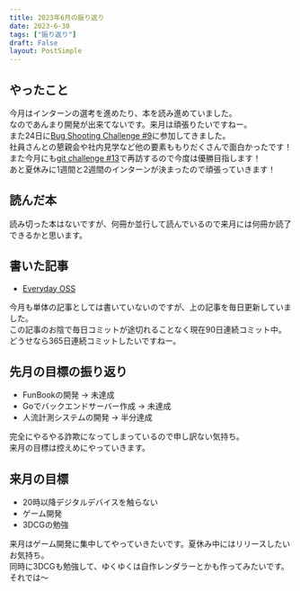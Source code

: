 ```yaml
---
title: 2023年6月の振り返り
date: 2023-6-30
tags: ["振り返り"]
draft: False
layout: PostSimple
---
```


## やったこと

今月はインターンの選考を進めたり、本を読み進めていました。  
なのであんまり開発が出来てないです。来月は頑張りたいですねー。  
また24日に[Bug Shooting Challenge #9](https://mixil.mixi.co.jp/report/3329)に参加してきました。  
社員さんとの懇親会や社内見学など他の要素ももりだくさんで面白かったです！  
また今月にも[git challenge #13](https://github.com/mixi-git-challenge/publications)で再訪するので今度は優勝目指します！  
あと夏休みに1週間と2週間のインターンが決まったので頑張っていきます！  

## 読んだ本

読み切った本はないですが、何冊か並行して読んでいるので来月には何冊か読了できるかと思います。  

## 書いた記事

- [Everyday OSS](https://yashikota.com/blog/oss)

今月も単体の記事としては書いていないのですが、上の記事を毎日更新していました。  
この記事のお陰で毎日コミットが途切れることなく現在90日連続コミット中。  
どうせなら365日連続コミットしたいですねー。  

## 先月の目標の振り返り

- FunBookの開発 → 未達成
- Goでバックエンドサーバー作成 → 未達成
- 人流計測システムの開発 → 半分達成

完全にやるやる詐欺になってしまっているので申し訳ない気持ち。  
来月の目標は控えめにやっていきます。  

## 来月の目標

- 20時以降デジタルデバイスを触らない  
- ゲーム開発
- 3DCGの勉強

来月はゲーム開発に集中してやっていきたいです。夏休み中にはリリースしたいお気持ち。  
同時に3DCGも勉強して、ゆくゆくは自作レンダラーとかも作ってみたいです。  
それでは～  
